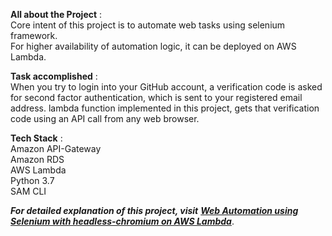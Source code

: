 **All about the Project** :    
Core intent of this project is to automate web tasks using selenium framework.    
For higher availability of automation logic, it can be deployed on AWS Lambda. 
    
    
**Task accomplished** :    
When you try to login into your GitHub account, a verification code is asked for second factor authentication, which is sent to your registered email address. 
lambda function implemented in this project, gets that verification code using an API call from any web browser.

**Tech Stack** :     
Amazon API-Gateway    
Amazon RDS     
AWS Lambda    
Python 3.7   
SAM CLI    
   
***For detailed explanation of this project, visit*** [***Web Automation using Selenium with headless-chromium on AWS Lambda***](https://imranali.hashnode.dev/web-automation-using-selenium-with-headless-chromium-on-aws-lambda).


